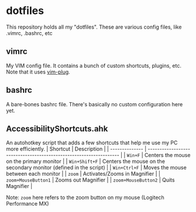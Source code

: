 # dotfiles
This repository holds all my "dotfiles". These are various config files, like .vimrc, .bashrc, etc

## vimrc
My VIM config file. It contains a bunch of custom shortcuts, plugins, etc. Note that it uses [vim-plug](https://github.com/junegunn/vim-plug).

## bashrc
A bare-bones bashrc file. There's basically no custom configuration here yet.

## AccessibilityShortcuts.ahk
An autohotkey script that adds a few shortcuts that help me use my PC more efficiently.
  | Shortcut       | Description                                                        | 
  | -------------- | ------------------------------------------------------------------ |
  | `Win+F`        | Centers the mouse on the primary monitor                           |
  | `Win+Shift+F`  | Centers the mouse on the secondary monitor (defined in the script) |
  | `Win+Ctrl+F`   | Moves the mouse between each monitor                               |
  | `zoom`         | Activates/Zooms in Magnifier                                       |
  | `zoom+MouseButton1` | Zooms out Magnifier                                           |
  | `zoom+MouseButton2` | Quits Magnifier                                               |

  Note: `zoom` here refers to the zoom button on my mouse (Logitech Performance MX)
